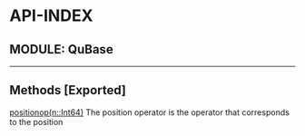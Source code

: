 # API-INDEX


## MODULE: QuBase

---

## Methods [Exported]

[positionop(n::Int64)](QuBase.md#method__positionop.1)  The position operator is the operator that corresponds to the position

